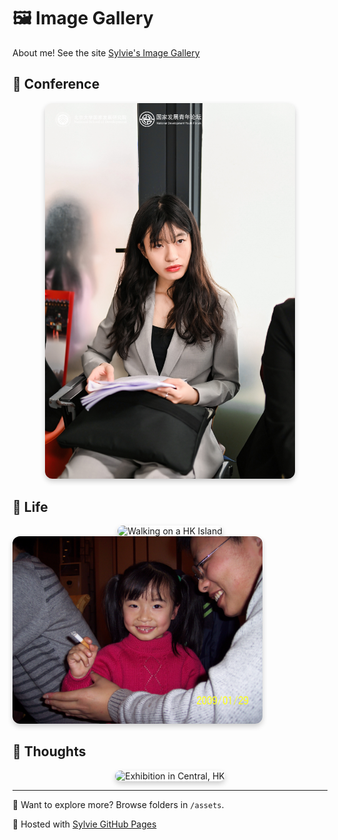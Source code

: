 # 🖼️ Image Gallery

About me!
See the site [Sylvie's Image Gallery](https://shijia-lyu.github.io/image-gallery/)

## 🌲 Conference
<div style="text-align: center;">
  <img src="assets/conference/nds1.jpg" alt="Conference at National School of Development, Peking University" style="width: 400px; border-radius: 12px; box-shadow: 0 4px 8px rgba(0, 0, 0, 0.2);">
</div>

## 🌆 Life
<div style="text-align: center;">
  <img src="assets/life/life2.jpg" alt="Walking on a HK Island" style="width: 400px; border-radius: 12px; box-shadow: 0 4px 8px rgba(0, 0, 0, 0.2);">
</div>
 <img src="assets/life/life3.jpg" alt="Walking on a HK Island" style="width: 400px; border-radius: 12px; box-shadow: 0 4px 8px rgba(0, 0, 0, 0.2);">
</div>

## 👤 Thoughts
<div style="text-align: center;">
  <img src="assets/thoughts/thought2.jpg" alt="Exhibition in Central, HK" style="width: 400px; border-radius: 12px; box-shadow: 0 4px 8px rgba(0, 0, 0, 0.2);">
</div>

---

📁 Want to explore more? Browse folders in `/assets`.

🔗 Hosted with [Sylvie GitHub Pages](https://github.com/Shijia-Lyu/image-gallery)

